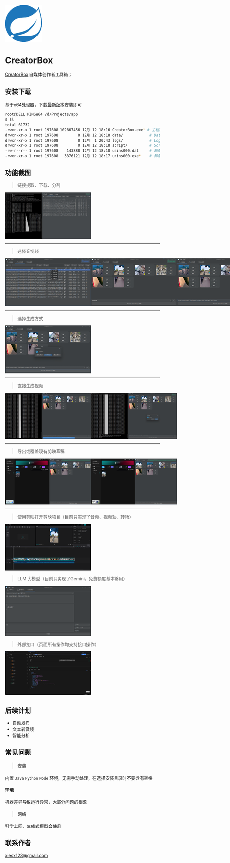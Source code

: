 <img src="images/favicon.png" alt="CreatorBox" width="120"/>

# CreatorBox

[CreatorBox](https://github.com/xiesx123/CreatorBox) 自媒体创作者工具箱；

## 安装下载

基于x64处理器，下载[最新版本](https://github.com/xiesx123/CreatorBox/tags)安裝即可

```sh
root@DELL MINGW64 /d/Projects/app
$ ll
total 61732
-rwxr-xr-x 1 root 197608 102867456 12月 12 18:16 CreatorBox.exe* # 主程序
drwxr-xr-x 1 root 197608         0 12月 12 18:18 data/            # Data  数据目录
drwxr-xr-x 1 root 197608         0 12月  1 20:43 logs/            # Logs  日志目录
drwxr-xr-x 1 root 197608         0 12月 12 18:18 script/          # Script脚本目录
-rw-r--r-- 1 root 197608    143888 12月 12 18:18 unins000.dat     # 卸载文件列表
-rwxr-xr-x 1 root 197608   3376121 12月 12 18:17 unins000.exe*    # 卸载程序
```

## 功能截图

> 链接提取、下载、分割
<div style="display: flex; justify-content: space-between;">
  <img src="screenshot/s1-1.png" alt="CreatorBox" width="280"/> 
</div>

***

> 选择音视频
<div style="display: flex; justify-content: space-between;">
  <img src="screenshot/s1-2.png" alt="CreatorBox" width="280"/> 
  <img src="screenshot/s2-1.png" alt="CreatorBox" width="280"/> 
  <img src="screenshot/s2-2.png" alt="CreatorBox" width="280"/> 
</div>

***

> 选择生成方式
<div style="display: flex; justify-content: space-between;">
  <img src="screenshot/s2-3.png" alt="CreatorBox" width="280"/> 
</div>

***

> 直接生成视频
<div style="display: flex; justify-content: space-between;">
  <img src="screenshot/s3-1.png" alt="CreatorBox" width="280"/> 
  <img src="screenshot/s3-2.png" alt="CreatorBox" width="280"/>
</div>

***

> 导出或覆盖现有剪映草稿
<div style="display: flex; justify-content: space-between;">
  <img src="screenshot/s3-3.png" alt="CreatorBox" width="280"/>
  <img src="screenshot/s3-4.png" alt="CreatorBox" width="280"/>
</div>

***

> 使用剪映打开剪映项目（目前只实现了音频、视频轨、转场）
<img src="screenshot/s3-5.png" alt="CreatorBox" width="280"/>

> LLM 大模型（目前只实现了Gemini，免费额度基本够用）
<img src="screenshot/s4.png" alt="CreatorBox" width="280"/>

> 外部接口（页面所有操作均支持接口操作）
<img src="screenshot/s10-1.png" alt="CreatorBox" width="280"/>

## 后续计划

- 自动发布
- 文本转音频
- 智能分析

## 常见问题

> #### 安装

内置 `Java` `Python` `Node` 环境，无需手动处理，在选择安装目录时不要含有空格

#### 环境

机器差异导致运行异常，大部分问题的根源

> #### 网络

科学上网，生成式模型会使用

## 联系作者

xiesx123@gmail.com
